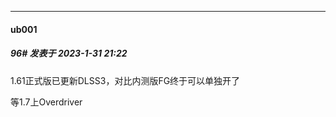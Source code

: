 
*****

####  ub001  
##### 96#       发表于 2023-1-31 21:22

1.61正式版已更新DLSS3，对比内测版FG终于可以单独开了

等1.7上Overdriver

